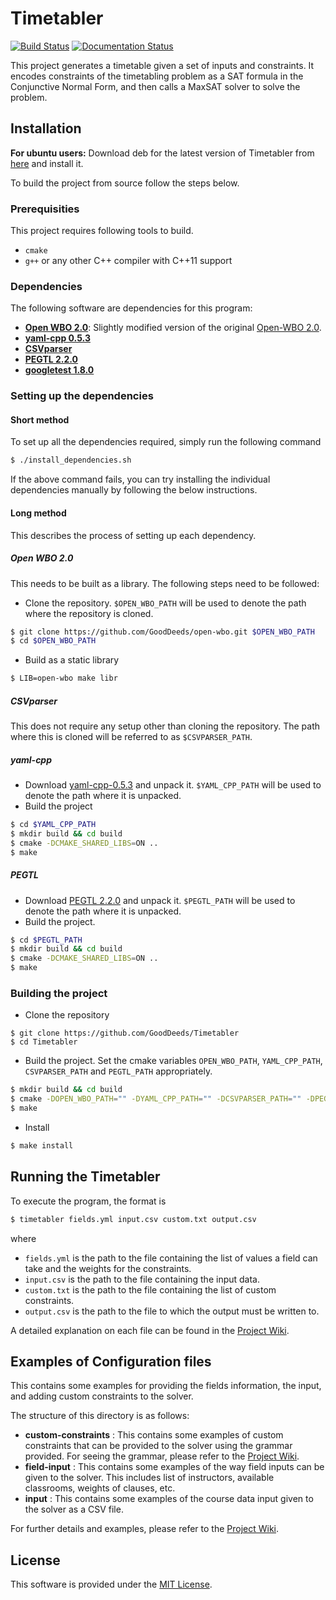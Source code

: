 # Timetabler

[![Build Status](https://travis-ci.com/GoodDeeds/Timetabler.svg?branch=master)](https://travis-ci.com/GoodDeeds/Timetabler)
[![Documentation Status](https://readthedocs.org/projects/timetabler/badge/?version=master)](https://timetabler.readthedocs.io/en/development/?badge=development)

This project generates a timetable given a set of inputs and constraints. It encodes constraints of the timetabling problem as a SAT formula in the Conjunctive Normal Form, and then calls a MaxSAT solver to solve the problem.

## Installation

**For ubuntu users:** Download deb for the latest version of Timetabler from [here](https://github.com/GoodDeeds/Timetabler/releases) and install it.

To build the project from source follow the steps below.

### Prerequisities

This project requires following tools to build.
* `cmake`
* `g++` or any other C++ compiler with C++11 support

### Dependencies

The following software are dependencies for this program:
* [**Open WBO 2.0**](https://github.com/GoodDeeds/open-wbo): Slightly modified version of the original [Open-WBO 2.0](https://github.com/sat-group/open-wbo/tree/f193a3bd802551b13d6424bc1baba6ad35ec6ba6).
* [**yaml-cpp 0.5.3**](https://github.com/jbeder/yaml-cpp/releases/tag/yaml-cpp-0.5.3)
* [**CSVparser**](https://github.com/MyBoon/CSVparser/tree/540e3e2f46b77ea8178f90910a165695cbb6cc12)
* [**PEGTL 2.2.0**](https://github.com/taocpp/PEGTL/releases/tag/2.2.0)
* [**googletest 1.8.0**](https://github.com/google/googletest/releases/tag/release-1.8.0)

### Setting up the dependencies

#### Short method

To set up all the dependencies required, simply run the following command
```bash
$ ./install_dependencies.sh
```
If the above command fails, you can try installing the individual dependencies manually by following the below instructions.

#### Long method

This describes the process of setting up each dependency.

##### Open WBO 2.0 

This needs to be built as a library. The following steps need to be followed:
* Clone the repository. `$OPEN_WBO_PATH` will be used to denote the path where the repository is cloned.
```bash
$ git clone https://github.com/GoodDeeds/open-wbo.git $OPEN_WBO_PATH
$ cd $OPEN_WBO_PATH
```
* Build as a static library
```bash
$ LIB=open-wbo make libr
```

##### CSVparser

This does not require any setup other than cloning the repository. The path where this is cloned will be referred to as `$CSVPARSER_PATH`.

##### yaml-cpp

* Download [yaml-cpp-0.5.3](https://github.com/jbeder/yaml-cpp/archive/yaml-cpp-0.5.3.tar.gz) and unpack it. `$YAML_CPP_PATH` will be used to denote the path where it is unpacked.
* Build the project
```bash
$ cd $YAML_CPP_PATH
$ mkdir build && cd build
$ cmake -DCMAKE_SHARED_LIBS=ON ..
$ make
```

##### PEGTL

* Download [PEGTL 2.2.0](https://github.com/taocpp/PEGTL/archive/2.2.0.tar.gz) and unpack it. `$PEGTL_PATH` will be used to denote the path where it is unpacked.
* Build the project.
```bash
$ cd $PEGTL_PATH
$ mkdir build && cd build
$ cmake -DCMAKE_SHARED_LIBS=ON ..
$ make
```

### Building the project

* Clone the repository
```
$ git clone https://github.com/GoodDeeds/Timetabler
$ cd Timetabler
```
* Build the project. Set the cmake variables `OPEN_WBO_PATH`, `YAML_CPP_PATH`, `CSVPARSER_PATH` and `PEGTL_PATH` appropriately.
```bash
$ mkdir build && cd build
$ cmake -DOPEN_WBO_PATH="" -DYAML_CPP_PATH="" -DCSVPARSER_PATH="" -DPEGTL_PATH="" ..
$ make
```
* Install
```bash
$ make install
```

## Running the Timetabler
To execute the program, the format is
```bash
$ timetabler fields.yml input.csv custom.txt output.csv
```
where
* `fields.yml` is the path to the file containing the list of values a field can take and the weights for the constraints.
* `input.csv` is the path to the file containing the input data.
* `custom.txt` is the path to the file containing the list of custom constraints.
* `output.csv` is the path to the file to which the output must be written to.

A detailed explanation on each file can be found in the [Project Wiki](https://github.com/GoodDeeds/Timetabler/wiki).

## Examples of Configuration files

This contains some examples for providing the fields information, the input, and adding custom constraints to the solver.

The structure of this directory is as follows:
* **custom-constraints** : 
This contains some examples of custom constraints that can be provided to the solver using the grammar provided. For seeing the grammar, please refer to the [Project Wiki](https://github.com/GoodDeeds/Timetabler/wiki).
* **field-input** : 
This contains some examples of the way field inputs can be given to the solver. This includes list of instructors, available classrooms, weights of clauses, etc.
* **input** : 
This contains some examples of the course data input given to the solver as a CSV file.

For further details and examples, please refer to the [Project Wiki](https://github.com/GoodDeeds/Timetabler/wiki).

## License

This software is provided under the [MIT License](LICENSE).
